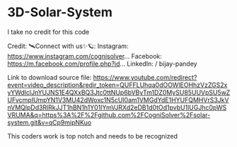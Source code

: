 # 3D-Solar-System

I take no credit for this code

Credit:
🛰️Connect with us✨🪐:
Instagram: https://www.instagram.com/cognisolver...
Facebook: https://m.facebook.com/profile.php?id...
LinkedIn:   / bijay-pandey  

Link to download source file:
https://www.youtube.com/redirect?event=video_description&redir_token=QUFFLUhqa0dOOWlEOHhzVzZGS2xyYWdIclJnYUJNS1E4QXxBQ3Jtc0ttNUp6bVByTm1DZ0MySU85UUVpSU5wZUFvcmpIUmpYN1V3MU42dWoxc1N5cUl0am1VMGdYdE1HYUFQMHVrS3JkVnVMQlpDd3RlRkJJT1hBN1h1Y01lYmVJRXd2eDB1d0tOd1pvbU1lUGJhc0pWSVRUMA&q=https%3A%2F%2Fgithub.com%2FCogniSolver%2Fsolar-system.git&v=qCp9mipNKuo

This coders work is top notch and needs to be recognized

